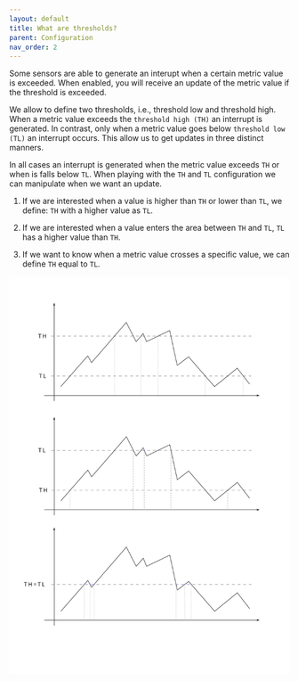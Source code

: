 ```yaml
---
layout: default
title: What are thresholds?
parent: Configuration
nav_order: 2
---
```


Some sensors are able to generate an interupt when a certain metric value is exceeded.
When enabled, you will receive an update of the metric value if the threshold is exceeded.

We allow to define two thresholds, i.e., threshold low and threshold high. 
When a metric value exceeds the `threshold high (TH)` an interrupt is generated.
In contrast, only when a metric value goes below `threshold low (TL)` an interrupt occurs.
This allow us to get updates in three distinct manners.

In all cases an interrupt is generated when the metric value exceeds `TH` or when is falls below `TL`. When playing with the `TH` and `TL` configuration we can manipulate when we want an update.


1. If we are interested when a value is higher than `TH` or lower than `TL`, we define: `TH` with a higher value as `TL`.

2. If we are interested when a value enters the area between `TH` and `TL`,  `TL` has a higher value than `TH`.

3. If we want to know when a metric value crosses a specific value, we can define `TH` equal to `TL`.

![](../assets/images/tl-th-thresholds.svg)